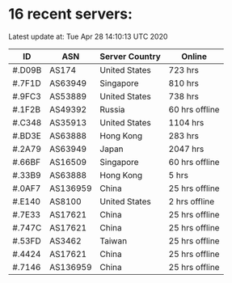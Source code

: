 # 16 recent servers:

Latest update at: Tue Apr 28 14:10:13 UTC 2020

| ID | ASN | Server Country | Online |
| -- | --- | -------------- | ------ |
| #.D09B | AS174 | United States | 723 hrs |
| #.7F1D | AS63949 | Singapore | 810 hrs |
| #.9FC3 | AS53889 | United States | 738 hrs |
| #.1F2B | AS49392 | Russia | 60 hrs offline |
| #.C348 | AS35913 | United States | 1104 hrs |
| #.BD3E | AS63888 | Hong Kong | 283 hrs |
| #.2A79 | AS63949 | Japan | 2047 hrs |
| #.66BF | AS16509 | Singapore | 60 hrs offline |
| #.33B9 | AS63888 | Hong Kong | 5 hrs |
| #.0AF7 | AS136959 | China | 25 hrs offline |
| #.E140 | AS8100 | United States | 2 hrs offline |
| #.7E33 | AS17621 | China | 25 hrs offline |
| #.747C | AS17621 | China | 25 hrs offline |
| #.53FD | AS3462 | Taiwan | 25 hrs offline |
| #.4424 | AS17621 | China | 25 hrs offline |
| #.7146 | AS136959 | China | 25 hrs offline |

